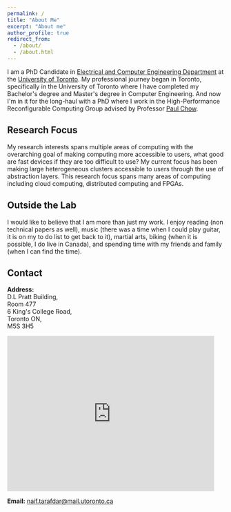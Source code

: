```yaml
---
permalink: /
title: "About Me"
excerpt: "About me"
author_profile: true
redirect_from: 
  - /about/
  - /about.html
---
```

I am a PhD Candidate in [Electrical and Computer Engineering Department](https://www.ece.utoronto.ca/) at the [University of Toronto](https://www.utoronto.ca/).
My professional journey began in Toronto, specifically in the University of Toronto where I have completed my Bachelor's degree and Master's degree in Computer Engineering. And now I'm in it for the long-haul with a PhD where I work in the High-Performance Reconfigurable Computing Group advised by Professor [Paul Chow](http://www.eecg.toronto.edu/~pc/).


Research Focus
------
My research interests spans multiple areas of computing with the overarching goal of making computing more accessible to users, what good are fast devices if they are too difficult to use?
My current focus has been making large heterogeneous clusters accessible to users through the use of abstraction layers. 
This research focus spans many areas of computing including cloud computing, distributed computing and FPGAs.


<!--
My main project is Galapagos which looks at creating a scalable platform for heterogeneous computing, particularly FPGAs, within a data center.
Within the last decade we have seen a trend in the integration of heterogeneous compute devices in the data center. 
However in order to harness the power of these devices at scale we need to look at ways to make them accessible.
I approach the accessibility problem of these devices at scale through the formation of an abstraction stack.
This is a layer cake of abstraction layers for hardware development in the cloud. Having to interface with a single hardware device is painful, what if you wanted to do that on the order of thousands? 
This project explores a multi-layer abstraction, starting with connecting FPGAs and CPUs to a common network backplane, abstracting away a single FPGA, forming a middleware for multiple FPGAs and programming layers and application layers on top of this. We provide a modular multilayer abstraction to give users the flexibility to choose which level of abstraction is appropriate for them. 
-->

Outside the Lab
------
I would like to believe that I am more than just my work. I enjoy reading (non technical papers as well), music (there was a time when I could play guitar, it is on my to do list to get back to it), martial arts, biking (when it is possible, I do live in Canada), and spending time with my friends and family (when I can find the time).


Contact
------

**Address:**   
D.L Pratt Building,  
Room 477  
6 King's College Road,  
Toronto ON,  
M5S 3H5  


<iframe src="https://www.google.com/maps/embed?pb=!1m18!1m12!1m3!1d11545.799156513565!2d-79.39474683982425!3d43.65961452167306!2m3!1f0!2f0!3f0!3m2!1i1024!2i768!4f13.1!3m3!1m2!1s0x882b34c77c18da65%3A0xeaddd9d8982c89fd!2sD.L.+Pratt+Building%2C+Toronto%2C+ON+M5S+3H5!5e0!3m2!1sen!2sca!4v1550542566070" width="480" height="360" frameborder="0" style="border:0" allowfullscreen></iframe>

**Email:** naif.tarafdar@mail.utoronto.ca




